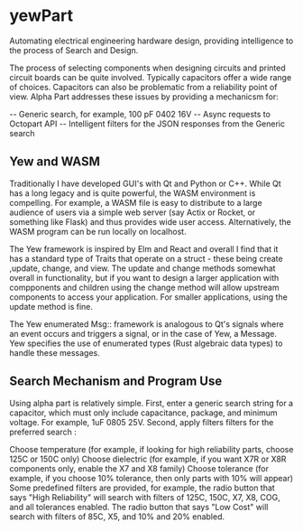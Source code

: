 # yewPart
Automating electrical engineering hardware design, providing intelligence to the process of Search and Design.

The process of selecting components when designing circuits and printed circuit boards can be quite involved. Typically capacitors offer a wide range of choices. Capacitors can also be problematic from a reliability point of view. Alpha Part addresses these issues by providing a mechanicsm for:

-- Generic search, for example, 100 pF 0402 16V
-- Async requests to Octopart API
-- Intelligent filters for the JSON responses from the Generic search
## Yew and WASM
Traditionally I have developed GUI's with Qt and Python or C++. While Qt has a long legacy and is quite powerful, the WASM environment is compelling. For example, a WASM file is easy to distribute to a large audience of users via a simple web server (say Actix or Rocket, or something like Flask) and thus provides wide user access. Alternatively, the WASM program can be run locally on localhost.

The Yew framework is inspired by Elm and React and overall I find that it has a standard type of Traits that operate on a struct - these being create ,update, change, and view. The update and change methods somewhat overall in functionality, but if you want to design a larger application with compponents and children using the change method will allow upstream components to access  your application. For smaller applications, using the update method is fine. 

The Yew enumerated Msg:: framework is analogous to Qt's signals where an event occurs and triggers a signal, or in the case of Yew, a Message. Yew specifies the use of enumerated types (Rust algebraic data types) to handle these messages.

## Search Mechanism and Program Use
Using alpha part is relatively simple. First, enter a generic search string for a capacitor, which must only include capacitance, package, and minimum voltage. For example, 1uF 0805 25V. Second, apply filters filters for the preferred search :

Choose temperature (for example, if looking for high reliability parts, choose 125C or 150C only)
Choose dielectric (for example, if you want X7R or X8R components only, enable the X7 and X8 family)
Choose tolerance (for example, if you choose 10% tolerance, then only parts with 10% will appear)
Some predefined filters are provided, for example, the radio button that says "High Reliability" will search with filters of 125C, 150C, X7, X8, COG, and all tolerances enabled. The radio button that says "Low Cost" will search with filters of 85C, X5, and 10% and 20% enabled.